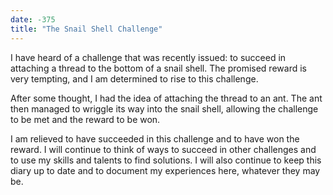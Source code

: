 ```yaml
---
date: -375
title: "The Snail Shell Challenge"
---
```


I have heard of a challenge that was recently issued: to succeed in attaching a thread to the bottom of a snail shell. The promised reward is very tempting, and I am determined to rise to this challenge.

After some thought, I had the idea of attaching the thread to an ant. The ant then managed to wriggle its way into the snail shell, allowing the challenge to be met and the reward to be won.

I am relieved to have succeeded in this challenge and to have won the reward. I will continue to think of ways to succeed in other challenges and to use my skills and talents to find solutions. I will also continue to keep this diary up to date and to document my experiences here, whatever they may be.
